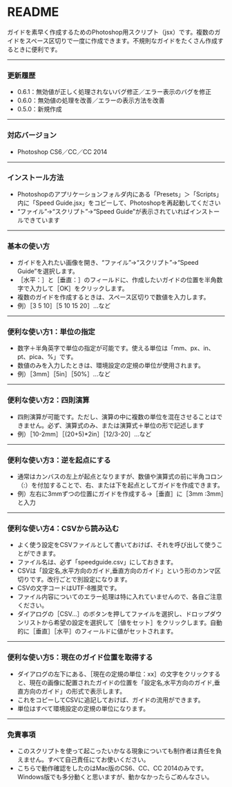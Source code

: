 # README #

ガイドを素早く作成するためのPhotoshop用スクリプト（jsx）です。複数のガイドをスペース区切りで一度に作成できます。不規則なガイドをたくさん作成するときに便利です。

-----

### 更新履歴 ###

* 0.6.1：無効値が正しく処理されないバグ修正／エラー表示のバグを修正
* 0.6.0：無効値の処理を改善／エラーの表示方法を改善
* 0.5.0：新規作成

-----

### 対応バージョン ###

* Photoshop CS6／CC／CC 2014

-----

### インストール方法 ###

* Photoshopのアプリケーションフォルダ内にある「Presets」＞「Scripts」内に「Speed Guide.jsx」をコピーして、Photoshopを再起動してください
* “ファイル”→“スクリプト”→“Speed Guide”が表示されていればインストールできています

-----

### 基本の使い方 ###

* ガイドを入れたい画像を開き、“ファイル”→“スクリプト”→“Speed Guide”を選択します。
* ［水平：］と［垂直：］のフィールドに、作成したいガイドの位置を半角数字で入力して［OK］をクリックします。
* 複数のガイドを作成するときは、スペース区切りで数値を入力します。
* 例）［3 5 10］［5 10 15 20］...など

-----

### 便利な使い方1：単位の指定 ###

* 数字＋半角英字で単位の指定が可能です。使える単位は「mm、px、in、pt、pica、%」です。
* 数値のみを入力したときは、環境設定の定規の単位が使用されます。
* 例）［3mm］［5in］［50%］...など

-----

### 便利な使い方2：四則演算 ###

* 四則演算が可能です。ただし、演算の中に複数の単位を混在させることはできません。必ず、演算式のみ、または演算式＋単位の形で記述します
* 例）［10-2mm］［(20+5)*2in］［12/3-20］...など

-----

### 便利な使い方3：逆を起点にする ###

* 通常はカンバスの左上が起点となりますが、数値や演算式の前に半角コロン（:）を付加することで、右、または下を起点としてガイドを作成できます。
* 例）左右に3mmずつの位置にガイドを作成する→［垂直］に［3mm :3mm］と入力

-----

### 便利な使い方4：CSVから読み込む ###

* よく使う設定をCSVファイルとして書いておけば、それを呼び出して使うことができます。
* ファイル名は、必ず「speedguide.csv」にしておきます。
* CSVは「設定名,水平方向のガイド,垂直方向のガイド」という形のカンマ区切りです。改行ごとで別設定になります。
* CSVの文字コードはUTF-8推奨です。
* ファイル内容についてのエラー処理は特に入れていませんので、各自ご注意ください。
* ダイアログの［CSV...］のボタンを押してファイルを選択し、ドロップダウンリストから希望の設定を選択して［値をセット］をクリックします。自動的に［垂直］［水平］のフィールドに値がセットされます。

-----

### 便利な使い方5：現在のガイド位置を取得する ###

* ダイアログの左下にある、［現在の定規の単位：xx］の文字をクリックすると、現在の画像に配置されたガイドの位置を「設定名,水平方向のガイド,垂直方向のガイド」の形式で表示します。
* これをコピーしてCSVに追記しておけば、ガイドの流用ができます。
* 単位はすべて環境設定の定規の単位になります。

-----

### 免責事項 ###

* このスクリプトを使って起こったいかなる現象についても制作者は責任を負えません。すべて自己責任にてお使いください。
* こちらで動作確認をしたのはMac版のCS6、CC、CC 2014のみです。Windows版でも多分動くと思いますが、動かなかったらごめんなさい。